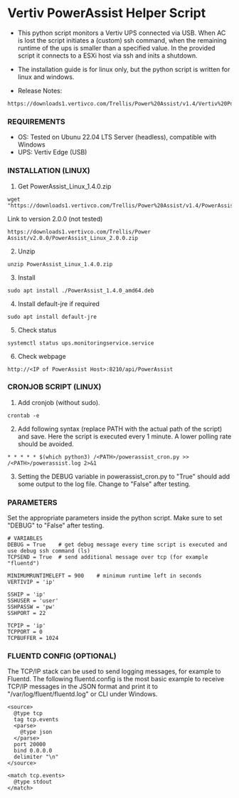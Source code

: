 # Vertiv PowerAssist Helper Script
- This python script monitors a Vertiv UPS connected via USB. When AC is lost the script initiates a (custom) ssh command, when the remaining runtime of the ups is smaller than a specified value. In the provided script it connects to a ESXi host via ssh and inits a shutdown.
- The installation guide is for linux only, but the python script is written for linux and windows.

- Release Notes:
```
https://downloads1.vertivco.com/Trellis/Power%20Assist/v1.4/Vertiv%20Power%20Assist%20Release%20Notes%20v1.4_VERTIV.pdf
```

### REQUIREMENTS
- OS: Tested on Ubunu 22.04 LTS Server (headless), compatible with Windows
- UPS: Vertiv Edge (USB)

### INSTALLATION (LINUX)
1) Get PowerAssist_Linux_1.4.0.zip
```
wget "https://downloads1.vertivco.com/Trellis/Power%20Assist/v1.4/PowerAssist_Linux_1.4.0.zip"
```

Link to version 2.0.0 (not tested)
```
https://downloads1.vertivco.com/Trellis/Power Assist/v2.0.0/PowerAssist_Linux_2.0.0.zip
```

2) Unzip
```
unzip PowerAssist_Linux_1.4.0.zip
```

3) Install
```
sudo apt install ./PowerAssist_1.4.0_amd64.deb
```

4) Install default-jre if required
```
sudo apt install default-jre
```
  
5) Check status
```
systemctl status ups.monitoringservice.service
```
  
6) Check webpage
```
http://<IP of PowerAssist Host>:8210/api/PowerAssist
```

### CRONJOB SCRIPT (LINUX)
1) Add cronjob (without sudo).
```
crontab -e
```
2) Add following syntax (replace PATH with the actual path of the script) and save. Here the script is executed every 1 minute. A lower polling rate should be avoided.
```
* * * * * $(which python3) /<PATH>/powerassist_cron.py >> /<PATH>/powerassist.log 2>&1
```
3) Setting the DEBUG variable in powerassist_cron.py to "True" should add some output to the log file. Change to "False" after testing.


### PARAMETERS
Set the appropriate parameters inside the python script. Make sure to set "DEBUG" to "False" after testing.
```
# VARIABLES
DEBUG = True    # get debug message every time script is executed and use debug ssh command (ls)
TCPSEND = True  # send additional message over tcp (for example "fluentd")

MINIMUMRUNTIMELEFT = 900    # minimum runtime left in seconds
VERTIVIP = 'ip'

SSHIP = 'ip'
SSHUSER = 'user'
SSHPASSW = 'pw'
SSHPORT = 22

TCPIP = 'ip'
TCPPORT = 0
TCPBUFFER = 1024
```

### FLUENTD CONFIG (OPTIONAL)
The TCP/IP stack can be used to send logging messages, for example to Fluentd. The following fluentd.config is the most basic example to receive TCP/IP messages in the JSON format and print it to "/var/log/fluent/fluentd.log" or CLI under Windows.
```
<source>
  @type tcp
  tag tcp.events
  <parse>
    @type json
  </parse>
  port 20000
  bind 0.0.0.0
  delimiter "\n"
</source>

<match tcp.events>
  @type stdout
</match>
```
